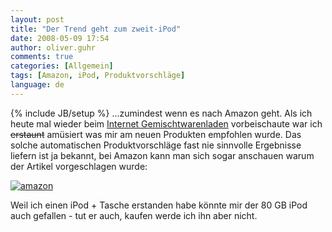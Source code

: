 ```yaml
---
layout: post
title: "Der Trend geht zum zweit-iPod"
date: 2008-05-09 17:54
author: oliver.guhr
comments: true
categories: [Allgemein]
tags: [Amazon, iPod, Produktvorschläge]
language: de
---
```

{% include JB/setup %}
...zumindest wenn es nach Amazon geht. Als ich heute mal wieder beim <a href="http://www.amazon.de">Internet Gemischtwarenladen</a> vorbeischaute war ich <del datetime="2008-05-09T16:30:38+00:00">erstaunt</del> amüsiert was mir am neuen Produkten empfohlen wurde. Das solche automatischen Produktvorschläge fast nie sinnvolle Ergebnisse liefern ist ja bekannt, bei Amazon kann man sich sogar anschauen warum der Artikel vorgeschlagen wurde:

<a href="{{BASE_PATH}}/2008/05/09/der-trend-geht-zum-zweit-ipod/amazon/" rel="attachment wp-att-1098" title="amazon"><img src="{{BASE_PATH}}/assets/wp-images-de/amazon.jpg" alt="amazon" /></a>

Weil ich einen iPod + Tasche erstanden habe könnte mir der 80 GB iPod auch gefallen - tut er auch, kaufen werde ich ihn aber nicht.
